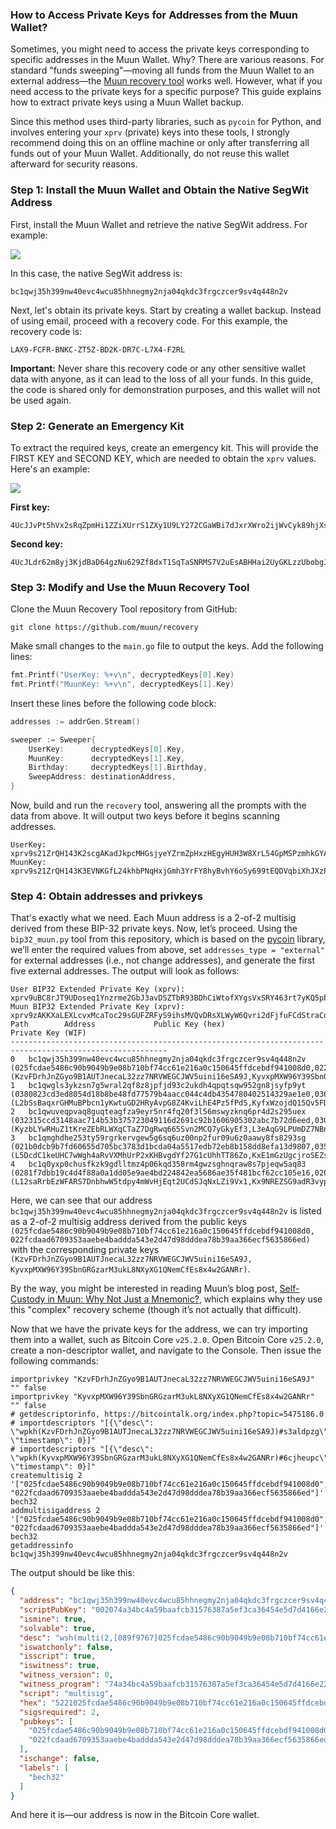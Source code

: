 ### How to Access Private Keys for Addresses from the Muun Wallet?

Sometimes, you might need to access the private keys corresponding to specific addresses in the Muun Wallet. Why? There are various reasons. For standard "funds sweeping"—moving all funds from the Muun Wallet to an external address—the [Muun recovery tool](https://github.com/muun/recovery) works well. However, what if you need access to the private keys for a specific purpose? This guide explains how to extract private keys using a Muun Wallet backup.

Since this method uses third-party libraries, such as `pycoin` for Python, and involves entering your `xprv` (private) keys into these tools, I strongly recommend doing this on an offline machine or only after transferring all funds out of your Muun Wallet. Additionally, do not reuse this wallet afterward for security reasons.

### Step 1: Install the Muun Wallet and Obtain the Native SegWit Address

First, install the Muun Wallet and retrieve the native SegWit address. For example:

![](./muun_address.jpg)

In this case, the native SegWit address is:

```
bc1qwj35h399nw40evc4wcu85hhnegmy2nja04qkdc3frgczcer9sv4q448n2v
```

Next, let's obtain its private keys. Start by creating a wallet backup. Instead of using email, proceed with a recovery code. For this example, the recovery code is:

```
LAX9-FCFR-BNKC-ZT5Z-BD2K-DR7C-L7X4-F2RL
```

**Important:** Never share this recovery code or any other sensitive wallet data with anyone, as it can lead to the loss of all your funds. In this guide, the code is shared only for demonstration purposes, and this wallet will not be used again.

### Step 2: Generate an Emergency Kit

To extract the required keys, create an emergency kit. This will provide the FIRST KEY and SECOND KEY, which are needed to obtain the `xprv` values. Here's an example:

![](./muun_emergency_kit.jpg)

**First key:**

```
4UcJJvPt5hVx2sRqZpmHi1ZZiXUrrS1ZXy1U9LY272CGaWBi7dJxrXWro2ijWvCyk89hjXsDg14tLgymhJvMuv9DMBLbT9fPde5JqWKg5JYz8CNH4F4Jmwy5CTvaevtY62qk17W2XArcyaGKuRq
```

**Second key:**

```
4UcJLdr62m8yj3KjdBaD64gzNu629Zf8dxT1SqTaSNRMS7V2uEsABHHai2UyGKLzzUbobgJrie6R3xQPHz8NuyvZeeYkihbpRZFHD3w9Pip2jwFG1i2rjfKyjnkKCNJWFVTBcNxfrYpgnp7BQaB
```

### Step 3: Modify and Use the Muun Recovery Tool

Clone the Muun Recovery Tool repository from GitHub:

```
git clone https://github.com/muun/recovery
```

Make small changes to the `main.go` file to output the keys. Add the following lines:

```go
fmt.Printf("UserKey: %+v\n", decryptedKeys[0].Key)
fmt.Printf("MuunKey: %+v\n", decryptedKeys[1].Key)
```

Insert these lines before the following code block:

```go
addresses := addrGen.Stream()

sweeper := Sweeper{
    UserKey:      decryptedKeys[0].Key,
    MuunKey:      decryptedKeys[1].Key,
    Birthday:     decryptedKeys[1].Birthday,
    SweepAddress: destinationAddress,
}
```

Now, build and run the `recovery` tool, answering all the prompts with the data from above. It will output two keys before it begins scanning addresses.

```
UserKey: xprv9s21ZrQH143K2scgAKadJkpcMHGsjyeYZrmZpHxzHEgyHUH3W8XrL54GpMSPzmhkGYAJEHzANFtdJ6BgkXGt8uAKUzjfVzPBjZnwK7VMHhD
MuunKey: xprv9s21ZrQH143K3EVNKGfL24khbPNqHxjGmh3YrFY8hyBvhY6oSy699tEQDVqbiXhJXzPNfrKJ41b2N5UNYn33PxXMR9DqWDhF931ZARYfHkx
```

### Step 4: Obtain addresses and privkeys

That's exactly what we need. Each Muun address is a 2-of-2 multisig derived from these BIP-32 private keys. Now, let’s proceed. Using the `bip32_muun.py` tool from this repository, which is based on the [pycoin](https://pypi.org/project/pycoin/) library, we’ll enter the required values from above, set `addresses_type = "external"` for external addresses (i.e., not change addresses), and generate the first five external addresses. The output will look as follows:

```
User BIP32 Extended Private Key (xprv): xprv9uBC8rJT9UDoseq1Ynzrme2GbJ3avDSZTbR93BDhCiWtofXYgsVxSRY463rt7yKQ5pbJp35fMabaLC5r6XjAHNyvnRZVvWf3S3EKsTKYQGo
Muun BIP32 Extended Private Key (xprv): xprv9zAKKXaLEXLcvxMcaToc29sGUFZRFyS9ihsMVQvDRsXLWyW6Qvri2dFjfuFCdStraCq9BPfJE1xqHKv4toZvDmntXU8LF5WdDXKxzKcio5b
Path		Address				Public Key (hex)				Private Key (WIF)
---------------------------------------------------------------------------------------------------------
0	bc1qwj35h399nw40evc4wcu85hhnegmy2nja04qkdc3frgczcer9sv4q448n2v	(025fcdae5486c90b9049b9e08b710bf74cc61e216a0c150645ffdcebdf941008d0,022fcdaad6709353aaebe4baddda543e2d47d98dddea78b39aa366ecf5635866ed	(KzvFDrhJnZGyo9B1AUTJnecaL32zz7NRVWEGCJWV5uini16eSA9J,KyvxpMXW96Y39SbnGRGzarM3ukL8NXyXG1QNemCfEs8x4w2GANRr))
1	bc1qwgls3ykzsn7g5wral2qf8z8jpfjd93c2ukdh4qpqtsqw952gn8jsyfp9yt	(0380823cd3ed8054d18b8be48fd77579b4aacc044c4db4354780402514329ae1e0,0363eca581cf85443b38bcef512672255ecc87368d96cabd9b13fb513ba567eed0	(L2bSsBaqxrGHMuBPbcn1yKwtuGD2HRyAvpG8Z4KviLhE4Pz5fPdS,KyfxWzojdQ15Qv5FDjS96zUvXpQDPC5tFyWFEFbLg1GArPLSTn5v))
2	bc1qwuveqpvaq8guqteagfza9eyr5nr4fq20f3l56mswyzknq6pr4d2s295uex	(032315ccd3148aac714b53b375723049116d2691c92b1606905302abc7b72d6eed,030105df9d94ec303510a703a24a065026c6e94ac707803960d01209f11e12684b	(KyzbLYwRHuZ1tKreZEbRLWXqCTaZ7DgRwq665Svn2MCQ7yGkyEf3,L3eAqG9LPUmDZ7NBnx6jTW3ydr4ko8ptoMNttsKUcPkydjLoqrG2))
3	bc1qmghdhe253ty59rgrkervgew5g6sq6uz00np2fur09u6z0aawy8fs8293sg	(021b0dcb9b7fd60655d705bc3783d1bcda04a5517edb72eb8b158dd8efa13d9807,035bc7f69098af414afcf68a6c09de8028ce6227ee7a996831719cfc7ac1c8ab3a	(L5DcdC1keUHC7wWgh4aRvVXMhUrP2xKHBvgdYf27G1cUhhTT86Zo,KxE1mGzUgcjroSEZsUenbSYo46QJh5EsUxykDSen8xKprWhTdrGH))
4	bc1q0yxp0chusfkzk9gdlltmz4p06kqd358rm4gwzsghnqraw8s7pjeqw5aq83	(0281f7dbb19c4d4f88a0a1dd05e9ae4bd224842ea5686ae35f481bcf62cc105e16,02039d87df4fd0d08cfd13711b598cebb3d6e7ab89b03d0d2b2338a6a4343d8d27	(L12saRrbEzWFARS7DnbhwW5tdpy4mWvHjEqt2UCdSJqNxLZi9Vx1,Kx9NREZSG9adR3vyptz6p1ueVt6YQ1BbmjWxYRufPANaEs84rtDg))
```

Here, we can see that our address `bc1qwj35h399nw40evc4wcu85hhnegmy2nja04qkdc3frgczcer9sv4q448n2v` is listed as a 2-of-2 multisig address derived from the public keys `(025fcdae5486c90b9049b9e08b710bf74cc61e216a0c150645ffdcebdf941008d0, 022fcdaad6709353aaebe4baddda543e2d47d98dddea78b39aa366ecf5635866ed)` with the corresponding private keys `(KzvFDrhJnZGyo9B1AUTJnecaL32zz7NRVWEGCJWV5uini16eSA9J, KyvxpMXW96Y39SbnGRGzarM3ukL8NXyXG1QNemCfEs8x4w2GANRr)`.

By the way, you might be interested in reading Muun’s blog post, [Self-Custody in Muun: Why Not Just a Mnemonic?](https://blog.muun.com/why-not-just-a-mnemonic/), which explains why they use this "complex" recovery scheme (though it’s not actually that difficult).

Now that we have the private keys for the address, we can try importing them into a wallet, such as Bitcoin Core `v25.2.0`. Open Bitcoin Core `v25.2.0`, create a non-descriptor wallet, and navigate to the Console. Then issue the following commands:

```
importprivkey "KzvFDrhJnZGyo9B1AUTJnecaL32zz7NRVWEGCJWV5uini16eSA9J" "" false
importprivkey "KyvxpMXW96Y39SbnGRGzarM3ukL8NXyXG1QNemCfEs8x4w2GANRr" "" false
# getdescriptorinfo, https://bitcointalk.org/index.php?topic=5475186.0
# importdescriptors "[{\"desc\": \"wpkh(KzvFDrhJnZGyo9B1AUTJnecaL32zz7NRVWEGCJWV5uini16eSA9J)#s3aldpzg\", \"timestamp\": 0}]"
# importdescriptors "[{\"desc\": \"wpkh(KyvxpMXW96Y39SbnGRGzarM3ukL8NXyXG1QNemCfEs8x4w2GANRr)#6cjheupc\", \"timestamp\": 0}]"
createmultisig 2 '["025fcdae5486c90b9049b9e08b710bf74cc61e216a0c150645ffdcebdf941008d0", "022fcdaad6709353aaebe4baddda543e2d47d98dddea78b39aa366ecf5635866ed"]' bech32
addmultisigaddress 2 '["025fcdae5486c90b9049b9e08b710bf74cc61e216a0c150645ffdcebdf941008d0", "022fcdaad6709353aaebe4baddda543e2d47d98dddea78b39aa366ecf5635866ed"]' bech32
getaddressinfo bc1qwj35h399nw40evc4wcu85hhnegmy2nja04qkdc3frgczcer9sv4q448n2v
```

The output should be like this:
```json
{
  "address": "bc1qwj35h399nw40evc4wcu85hhnegmy2nja04qkdc3frgczcer9sv4q448n2v",
  "scriptPubKey": "002074a34bc4a59baafcb31576387a5ef3ca36454e5d7d4166e2291a302c6465832a",
  "ismine": true,
  "solvable": true,
  "desc": "wsh(multi(2,[089f9767]025fcdae5486c90b9049b9e08b710bf74cc61e216a0c150645ffdcebdf941008d0,[07f2dfaa]022fcdaad6709353aaebe4baddda543e2d47d98dddea78b39aa366ecf5635866ed))#974awwp6",
  "iswatchonly": false,
  "isscript": true,
  "iswitness": true,
  "witness_version": 0,
  "witness_program": "74a34bc4a59baafcb31576387a5ef3ca36454e5d7d4166e2291a302c6465832a",
  "script": "multisig",
  "hex": "5221025fcdae5486c90b9049b9e08b710bf74cc61e216a0c150645ffdcebdf941008d021022fcdaad6709353aaebe4baddda543e2d47d98dddea78b39aa366ecf5635866ed52ae",
  "sigsrequired": 2,
  "pubkeys": [
    "025fcdae5486c90b9049b9e08b710bf74cc61e216a0c150645ffdcebdf941008d0",
    "022fcdaad6709353aaebe4baddda543e2d47d98dddea78b39aa366ecf5635866ed"
  ],
  "ischange": false,
  "labels": [
    "bech32"
  ]
}
```

And here it is—our address is now in the Bitcoin Core wallet.


